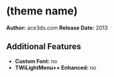 # (theme name)

**Author:**        ace3ds.com
**Release Date:**  2013

## Additional Features

- **Custom Font:** no
- **TWiLightMenu++ Enhanced:** no
